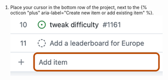 1. Place your cursor in the bottom row of the project, next to the {% octicon "plus" aria-label="Create new item or add existing item" %}.
  ![Screenshot showing the bottom row of a table view. The "Add item" field is highlighted with an orange outline.](/assets/images/help/projects-v2/add-item.png)
